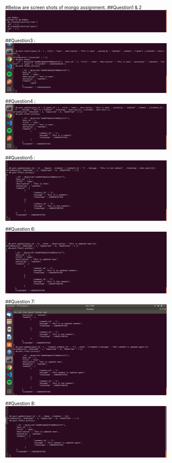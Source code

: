 #Below are screen shots of mongo assignment.
##Question1 & 2
![something](./outputScreenshots/question1-2.png)


##Question3 : 
![something](./outputScreenshots/Question3.jpeg)

##Question4 : 
![something](./outputScreenshots/question4.jpeg)

##Question5 : 
![something](./outputScreenshots/question5.jpeg)


##Question 6:
![something](./outputScreenshots/question6.jpeg)


##Question 7:
![something](./outputScreenshots/question7.jpeg)


##Question 8: 
![something](./outputScreenshots/question8.jpeg)
